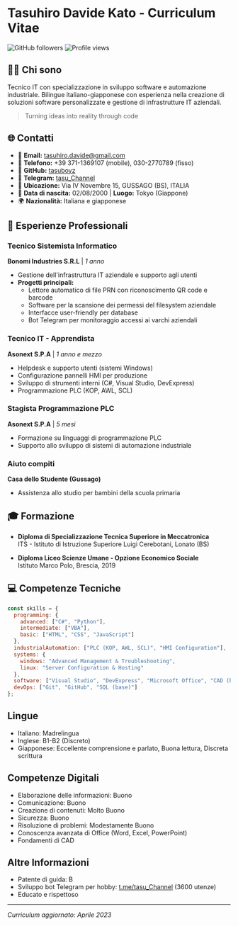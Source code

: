 # Tasuhiro Davide Kato - Curriculum Vitae

![GitHub followers](https://img.shields.io/github/followers/tasuboyz?style=social)
![Profile views](https://img.shields.io/badge/Profile%20Views-8K-blue)

## 👨‍💻 Chi sono

Tecnico IT con specializzazione in sviluppo software e automazione industriale. Bilingue italiano-giapponese con esperienza nella creazione di soluzioni software personalizzate e gestione di infrastrutture IT aziendali.

> Turning ideas into reality through code

## 🌐 Contatti

- 📧 **Email:** [tasuhiro.davide@gmail.com](mailto:tasuhiro.davide@gmail.com)
- 📱 **Telefono:** +39 371-1369107 (mobile), 030-2770789 (fisso)
- 🔗 **GitHub:** [tasuboyz](https://github.com/tasuboyz)
- 💬 **Telegram:** [tasu_Channel](https://t.me/tasu_Channel)
- 📍 **Ubicazione:** Via IV Novembre 15, GUSSAGO (BS), ITALIA
- 🎂 **Data di nascita:** 02/08/2000 | **Luogo:** Tokyo (Giappone)
- 🌍 **Nazionalità:** Italiana e giapponese

## 🚀 Esperienze Professionali

### Tecnico Sistemista Informatico
**Bonomi Industries S.R.L** | _1 anno_
- Gestione dell'infrastruttura IT aziendale e supporto agli utenti
- **Progetti principali:**
  - Lettore automatico di file PRN con riconoscimento QR code e barcode
  - Software per la scansione dei permessi del filesystem aziendale
  - Interfacce user-friendly per database
  - Bot Telegram per monitoraggio accessi ai varchi aziendali

### Tecnico IT - Apprendista
**Asonext S.P.A** | _1 anno e mezzo_
- Helpdesk e supporto utenti (sistemi Windows)
- Configurazione pannelli HMI per produzione
- Sviluppo di strumenti interni (C#, Visual Studio, DevExpress)
- Programmazione PLC (KOP, AWL, SCL)

### Stagista Programmazione PLC
**Asonext S.P.A** | _5 mesi_
- Formazione su linguaggi di programmazione PLC
- Supporto allo sviluppo di sistemi di automazione industriale

### Aiuto compiti
**Casa dello Studente (Gussago)**
- Assistenza allo studio per bambini della scuola primaria

## 🎓 Formazione

- **Diploma di Specializzazione Tecnica Superiore in Meccatronica**  
  ITS - Istituto di Istruzione Superiore Luigi Cerebotani, Lonato (BS)

- **Diploma Liceo Scienze Umane - Opzione Economico Sociale**  
  Istituto Marco Polo, Brescia, 2019

## 💻 Competenze Tecniche

```javascript
const skills = {
  programming: {
    advanced: ["C#", "Python"],
    intermediate: ["VBA"],
    basic: ["HTML", "CSS", "JavaScript"]
  },
  industrialAutomation: ["PLC (KOP, AWL, SCL)", "HMI Configuration"],
  systems: {
    windows: "Advanced Management & Troubleshooting",
    linux: "Server Configuration & Hosting"
  },
  software: ["Visual Studio", "DevExpress", "Microsoft Office", "CAD (base)"],
  devOps: ["Git", "GitHub", "SQL (base)"]
};
```

## Lingue

- Italiano: Madrelingua
- Inglese: B1-B2 (Discreto)
- Giapponese: Eccellente comprensione e parlato, Buona lettura, Discreta scrittura

## Competenze Digitali

- Elaborazione delle informazioni: Buono
- Comunicazione: Buono
- Creazione di contenuti: Molto Buono
- Sicurezza: Buono
- Risoluzione di problemi: Modestamente Buono
- Conoscenza avanzata di Office (Word, Excel, PowerPoint)
- Fondamenti di CAD

## Altre Informazioni

- Patente di guida: B
- Sviluppo bot Telegram per hobby: [t.me/tasu_Channel](https://t.me/tasu_Channel) (3600 utenze)
- Educato e rispettoso

---

*Curriculum aggiornato: Aprile 2023*
